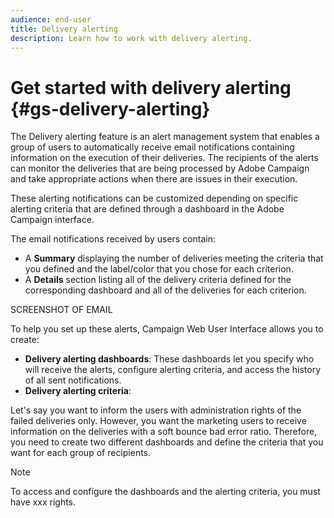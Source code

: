 ```yaml
---
audience: end-user
title: Delivery alerting
description: Learn how to work with delivery alerting.
---
```


# Get started with delivery alerting {#gs-delivery-alerting}

The Delivery alerting feature is an alert management system that enables a group of users to automatically receive email notifications containing information on the execution of their deliveries. The recipients of the alerts can monitor the deliveries that are being processed by Adobe Campaign and take appropriate actions when there are issues in their execution.

These alerting notifications can be customized depending on specific alerting criteria that are defined through a dashboard in the Adobe Campaign interface.

The email notifications received by users contain:
* A **Summary** displaying the number of deliveries meeting the criteria that you defined and the label/color that you chose for each criterion.
* A **Details** section listing all of the delivery criteria defined for the corresponding dashboard and all of the deliveries for each criterion.

SCREENSHOT OF EMAIL 

To help you set up these alerts, Campaign Web User Interface allows you to create:

* **Delivery alerting dashboards**: These dashboards let you specify who will receive the alerts, configure alerting criteria, and access the history of all sent notifications.
* **Delivery alerting criteria**:

Let's say you want to inform the users with administration rights of the failed deliveries only. However, you want the marketing users to receive information on the deliveries with a soft bounce bad error ratio. Therefore, you need to create two different dashboards and define the criteria that you want for each group of recipients.

>[!NOTE]
>
>To access and configure the dashboards and the alerting criteria, you must have xxx rights.
